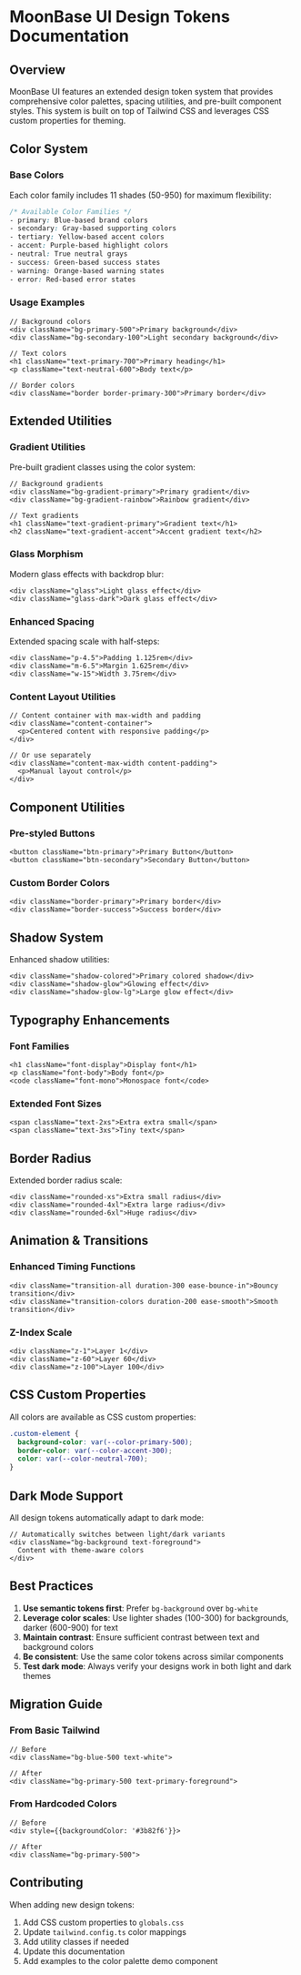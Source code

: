 # MoonBase UI Design Tokens Documentation

## Overview

MoonBase UI features an extended design token system that provides comprehensive color palettes, spacing utilities, and pre-built component styles. This system is built on top of Tailwind CSS and leverages CSS custom properties for theming.

## Color System

### Base Colors

Each color family includes 11 shades (50-950) for maximum flexibility:

```css
/* Available Color Families */
- primary: Blue-based brand colors
- secondary: Gray-based supporting colors  
- tertiary: Yellow-based accent colors
- accent: Purple-based highlight colors
- neutral: True neutral grays
- success: Green-based success states
- warning: Orange-based warning states
- error: Red-based error states
```

### Usage Examples

```tsx
// Background colors
<div className="bg-primary-500">Primary background</div>
<div className="bg-secondary-100">Light secondary background</div>

// Text colors
<h1 className="text-primary-700">Primary heading</h1>
<p className="text-neutral-600">Body text</p>

// Border colors
<div className="border border-primary-300">Primary border</div>
```

## Extended Utilities

### Gradient Utilities

Pre-built gradient classes using the color system:

```tsx
// Background gradients
<div className="bg-gradient-primary">Primary gradient</div>
<div className="bg-gradient-rainbow">Rainbow gradient</div>

// Text gradients  
<h1 className="text-gradient-primary">Gradient text</h1>
<h2 className="text-gradient-accent">Accent gradient text</h2>
```

### Glass Morphism

Modern glass effects with backdrop blur:

```tsx
<div className="glass">Light glass effect</div>
<div className="glass-dark">Dark glass effect</div>
```

### Enhanced Spacing

Extended spacing scale with half-steps:

```tsx
<div className="p-4.5">Padding 1.125rem</div>
<div className="m-6.5">Margin 1.625rem</div>
<div className="w-15">Width 3.75rem</div>
```

### Content Layout Utilities

```tsx
// Content container with max-width and padding
<div className="content-container">
  <p>Centered content with responsive padding</p>
</div>

// Or use separately
<div className="content-max-width content-padding">
  <p>Manual layout control</p>
</div>
```

## Component Utilities

### Pre-styled Buttons

```tsx
<button className="btn-primary">Primary Button</button>
<button className="btn-secondary">Secondary Button</button>
```

### Custom Border Colors

```tsx
<div className="border-primary">Primary border</div>
<div className="border-success">Success border</div>
```

## Shadow System

Enhanced shadow utilities:

```tsx
<div className="shadow-colored">Primary colored shadow</div>
<div className="shadow-glow">Glowing effect</div>
<div className="shadow-glow-lg">Large glow effect</div>
```

## Typography Enhancements

### Font Families

```tsx
<h1 className="font-display">Display font</h1>
<p className="font-body">Body font</p>
<code className="font-mono">Monospace font</code>
```

### Extended Font Sizes

```tsx
<span className="text-2xs">Extra extra small</span>
<span className="text-3xs">Tiny text</span>
```

## Border Radius

Extended border radius scale:

```tsx
<div className="rounded-xs">Extra small radius</div>
<div className="rounded-4xl">Extra large radius</div>
<div className="rounded-6xl">Huge radius</div>
```

## Animation & Transitions

### Enhanced Timing Functions

```tsx
<div className="transition-all duration-300 ease-bounce-in">Bouncy transition</div>
<div className="transition-colors duration-200 ease-smooth">Smooth transition</div>
```

### Z-Index Scale

```tsx
<div className="z-1">Layer 1</div>
<div className="z-60">Layer 60</div>
<div className="z-100">Layer 100</div>
```

## CSS Custom Properties

All colors are available as CSS custom properties:

```css
.custom-element {
  background-color: var(--color-primary-500);
  border-color: var(--color-accent-300);
  color: var(--color-neutral-700);
}
```

## Dark Mode Support

All design tokens automatically adapt to dark mode:

```tsx
// Automatically switches between light/dark variants
<div className="bg-background text-foreground">
  Content with theme-aware colors
</div>
```

## Best Practices

1. **Use semantic tokens first**: Prefer `bg-background` over `bg-white`
2. **Leverage color scales**: Use lighter shades (100-300) for backgrounds, darker (600-900) for text
3. **Maintain contrast**: Ensure sufficient contrast between text and background colors
4. **Be consistent**: Use the same color tokens across similar components
5. **Test dark mode**: Always verify your designs work in both light and dark themes

## Migration Guide

### From Basic Tailwind

```tsx
// Before
<div className="bg-blue-500 text-white">

// After  
<div className="bg-primary-500 text-primary-foreground">
```

### From Hardcoded Colors

```tsx
// Before
<div style={{backgroundColor: '#3b82f6'}}>

// After
<div className="bg-primary-500">
```

## Contributing

When adding new design tokens:

1. Add CSS custom properties to `globals.css`
2. Update `tailwind.config.ts` color mappings
3. Add utility classes if needed
4. Update this documentation
5. Add examples to the color palette demo component
